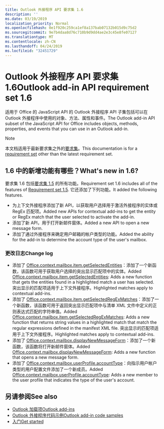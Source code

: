 ```yaml
---
title: Outlook 外接程序 API 要求集 1.6
description: ''
ms.date: 03/19/2019
localization_priority: Normal
ms.openlocfilehash: 0e1f920c259ca1ef8a137bab07132b015d9c75d2
ms.sourcegitcommit: 9e7b4daa8d76c710b9d9dd4ae2e3c45e8fe07127
ms.translationtype: MT
ms.contentlocale: zh-CN
ms.lasthandoff: 04/24/2019
ms.locfileid: "32451729"
---
```

# <a name="outlook-add-in-api-requirement-set-16"></a><span data-ttu-id="eec45-102">Outlook 外接程序 API 要求集 1.6</span><span class="sxs-lookup"><span data-stu-id="eec45-102">Outlook add-in API requirement set 1.6</span></span>

<span data-ttu-id="eec45-103">适用于 Office 的 JavaScript API 的 Outlook 外接程序 API 子集包括可以在 Outlook 外接程序中使用的对象、方法、属性和事件。</span><span class="sxs-lookup"><span data-stu-id="eec45-103">The Outlook add-in API subset of the JavaScript API for Office includes objects, methods, properties, and events that you can use in an Outlook add-in.</span></span>

> [!NOTE]
> <span data-ttu-id="eec45-104">本文档适用于最新要求集之外的[要求集](/office/dev/add-ins/reference/requirement-sets/outlook-api-requirement-sets)。</span><span class="sxs-lookup"><span data-stu-id="eec45-104">This documentation is for a [requirement set](/office/dev/add-ins/reference/requirement-sets/outlook-api-requirement-sets) other than the latest requirement set.</span></span>

## <a name="whats-new-in-16"></a><span data-ttu-id="eec45-105">1.6 中的新增功能有哪些？</span><span class="sxs-lookup"><span data-stu-id="eec45-105">What's new in 1.6?</span></span>

<span data-ttu-id="eec45-106">要求集 1.6 包括[要求集 1.5](../requirement-set-1.5/outlook-requirement-set-1.5.md) 的所有功能。</span><span class="sxs-lookup"><span data-stu-id="eec45-106">Requirement set 1.6 includes all of the features of [Requirement set 1.5](../requirement-set-1.5/outlook-requirement-set-1.5.md).</span></span> <span data-ttu-id="eec45-107">它还添加了下列功能。</span><span class="sxs-lookup"><span data-stu-id="eec45-107">It added the following features.</span></span>

- <span data-ttu-id="eec45-108">为上下文外接程序添加了新 API，以获取用户选择用于激活外接程序的实体或 RegEx 匹配项。</span><span class="sxs-lookup"><span data-stu-id="eec45-108">Added new APIs for contextual add-ins to get the entity or RegEx match that the user selected to activate the add-in.</span></span>
- <span data-ttu-id="eec45-109">添加了新 API，用于打开新邮件窗体。</span><span class="sxs-lookup"><span data-stu-id="eec45-109">Added a new API to open a new message form.</span></span>
- <span data-ttu-id="eec45-110">添加了通过外接程序来确定用户邮箱的帐户类型的功能。</span><span class="sxs-lookup"><span data-stu-id="eec45-110">Added the ability for the add-in to determine the account type of the user's mailbox.</span></span>

### <a name="change-log"></a><span data-ttu-id="eec45-111">更改日志</span><span class="sxs-lookup"><span data-stu-id="eec45-111">Change log</span></span>

- <span data-ttu-id="eec45-112">添加了 [Office.context.mailbox.item.getSelectedEntities](office.context.mailbox.item.md#getselectedentities--entities)：添加了一个新函数，该函数可用于获取用户选择的突出显示匹配项中的实体。</span><span class="sxs-lookup"><span data-stu-id="eec45-112">Added [Office.context.mailbox.item.getSelectedEntities](office.context.mailbox.item.md#getselectedentities--entities): Adds a new function that gets the entities found in a highlighted match a user has selected.</span></span> <span data-ttu-id="eec45-113">突出显示的匹配项适用于上下文外接程序。</span><span class="sxs-lookup"><span data-stu-id="eec45-113">Highlighted matches apply to contextual add-ins.</span></span>
- <span data-ttu-id="eec45-114">添加了 [Office.context.mailbox.item.getSelectedRegExMatches](office.context.mailbox.item.md#getselectedregexmatches--object)：添加了一个新函数，该函数可用于返回突出显示匹配项中与清单 XML 文件中定义的正则表达式匹配的字符串值。</span><span class="sxs-lookup"><span data-stu-id="eec45-114">Added [Office.context.mailbox.item.getSelectedRegExMatches](office.context.mailbox.item.md#getselectedregexmatches--object): Adds a new function that returns string values in a highlighted match that match the regular expressions defined in the manifest XML file.</span></span> <span data-ttu-id="eec45-115">突出显示的匹配项适用于上下文外接程序。</span><span class="sxs-lookup"><span data-stu-id="eec45-115">Highlighted matches apply to contextual add-ins.</span></span>
- <span data-ttu-id="eec45-116">添加了 [Office.context.mailbox.displayNewMessageForm](office.context.mailbox.md#displaynewmessageformparameters)：添加了一个新函数，该函数将打开新邮件窗体。</span><span class="sxs-lookup"><span data-stu-id="eec45-116">Added [Office.context.mailbox.displayNewMessageForm](office.context.mailbox.md#displaynewmessageformparameters): Adds a new function that opens a new message form.</span></span>
- <span data-ttu-id="eec45-117">添加了 [Office.context.mailbox.userProfile.accountType](office.context.mailbox.userprofile.md#accounttype-string)：向指示用户帐户类型的用户配置文件添加了一个新成员。</span><span class="sxs-lookup"><span data-stu-id="eec45-117">Added [Office.context.mailbox.userProfile.accountType](office.context.mailbox.userprofile.md#accounttype-string): Adds a new member to the user profile that indicates the type of the user's account.</span></span>

## <a name="see-also"></a><span data-ttu-id="eec45-118">另请参阅</span><span class="sxs-lookup"><span data-stu-id="eec45-118">See also</span></span>

- [<span data-ttu-id="eec45-119">Outlook 加载项</span><span class="sxs-lookup"><span data-stu-id="eec45-119">Outlook add-ins</span></span>](/outlook/add-ins/)
- [<span data-ttu-id="eec45-120">Outlook 外接程序代码示例</span><span class="sxs-lookup"><span data-stu-id="eec45-120">Outlook add-in code samples</span></span>](https://developer.microsoft.com/outlook/gallery/?filterBy=Outlook,Samples,Add-ins)
- [<span data-ttu-id="eec45-121">入门</span><span class="sxs-lookup"><span data-stu-id="eec45-121">Get started</span></span>](/outlook/add-ins/quick-start)
